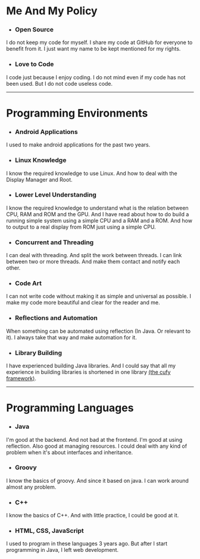 <html lang="en">
    <head>
        <title>LSafer</title>
        <script>
            window.onload = function() {
              top.document.title = "LSafer";
              let link = top.document.createElement("link");
              link.type = "image/*";
              link.rel = "icon";
              link.href = "lsafer.png";
              top.document.getElementsByTagName("head")[0].appendChild(link);
            };
        </script>
    </head>
</html>

# **Me And My Policy**

- ### **Open Source**
I do not keep my code for myself. I share my code at GitHub for everyone to benefit from it. I just want my name to be kept mentioned for my rights.

- ### **Love to Code**
I code just because I enjoy coding. I do not mind even if my code has not been used. But I do not code useless code.

---

# **Programming Environments**

- ### **Android Applications**
I used to make android applications for the past two years.

- ### **Linux Knowledge**
I know the required knowledge to use Linux. And how to deal with the Display Manager and Root.

- ### **Lower Level Understanding**
I know the required knowledge to understand what is the relation between CPU, RAM and ROM and the GPU. And I have read about how to do build a
running simple system using a simple CPU and a RAM and a ROM. And how to output to a real display from ROM just using a simple CPU.

- ### **Concurrent and Threading**
I can deal with threading. And split the work between threads. I can link between two or more threads. And make them contact and notify each other.

- ### **Code Art**
I can not write code without making it as simple and universal as possible. I make my code more beautiful and clear for the reader and me.

- ### **Reflections and Automation**
When something can be automated using reflection (In Java. Or relevant to it). I always take that way and make automation for it.

- ### **Library Building**
I have experienced building Java libraries. And I could say that all my experience in building libraries is shortened in one library
[(the cufy framework)](https://cufyorg.github.io/framework).

---

# **Programming Languages**

- ### **Java**
I'm good at the backend. And not bad at the frontend. I'm good at using reflection. Also good at managing resources. I could deal with any kind of
problem when it's about interfaces and inheritance.

- ### **Groovy**
I know the basics of groovy. And since it based on java. I can work around almost any problem.

- ### **C++**
I know the basics of C++. And with little practice, I could be good at it.

- ### **HTML, CSS, JavaScript**
I used to program in these languages 3 years ago. But after I start programming in Java, I left web development.